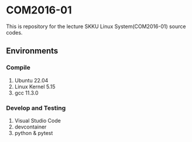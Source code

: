 # COM2016-01

This is repository for the lecture SKKU Linux System(COM2016-01) source codes.

## Environments

### Compile

1. Ubuntu 22.04
2. Linux Kernel 5.15 
3. gcc 11.3.0

### Develop and Testing

1. Visual Studio Code
2. devcontainer
3. python & pytest
